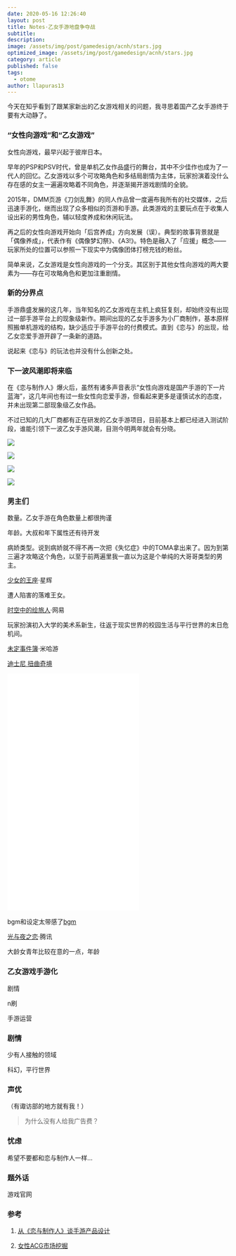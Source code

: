 ```yaml
---
date: 2020-05-16 12:26:40
layout: post
title: Notes·乙女手游地盘争夺战
subtitle: 
description: 
image: /assets/img/post/gamedesign/acnh/stars.jpg
optimized_image: /assets/img/post/gamedesign/acnh/stars.jpg
category: article
published: false
tags:
  - otome
author: llapuras13
---
```


今天在知乎看到了跟某家新出的乙女游戏相关的问题，我寻思着国产乙女手游终于要有大动静了。

### “女性向游戏”和“乙女游戏”

女性向游戏，最早兴起于彼岸日本。

早年的PSP和PSV时代，曾是单机乙女作品盛行的舞台，其中不少佳作也成为了一代人的回忆。乙女游戏以多个可攻略角色和多结局剧情为主体，玩家扮演着没什么存在感的女主一遍遍攻略着不同角色，并逐渐揭开游戏剧情的全貌。

2015年，DMM页游《刀剑乱舞》的同人作品曾一度遍布我所有的社交媒体，之后迅速手游化，继而出现了众多相似的页游和手游。此类游戏的主要玩点在于收集人设出彩的男性角色，辅以轻度养成和休闲玩法。

再之后的女性向游戏开始向「后宫养成」方向发展（误）。典型的故事背景就是「偶像养成」，代表作有《偶像梦幻祭》、《A3!》。特色是融入了「应援」概念——玩家所处的位置可以参照一下现实中为偶像团体打榜充钱的粉丝。

简单来说，乙女游戏是女性向游戏的一个分支。其区别于其他女性向游戏的两大要素为——存在可攻略角色和更加注重剧情。

### 新的分界点

手游鼎盛发展的这几年，当年知名的乙女游戏在主机上疯狂复刻，却始终没有出现过一部手游平台上的现象级新作。期间出现的乙女手游多为小厂商制作，基本原样照搬单机游戏的结构，缺少适应于手游平台的付费模式。直到《恋与》的出现，给乙女恋爱手游开辟了一条新的道路。

说起来《恋与》的玩法也并没有什么创新之处。


### 下一波风潮即将来临

在《恋与制作人》爆火后，虽然有诸多声音表示“女性向游戏是国产手游的下一片蓝海”，这几年间也有过一些女性向恋爱手游，但看起来更多是谨慎试水的态度，并未出现第二部现象级乙女作品。

不过已知的几大厂商都有正在研发的乙女手游项目，目前基本上都已经进入测试阶段，谁能引领下一波乙女手游风潮，目测今明两年就会有分晓。

![](/assets/img/post/otomegame/guangyuye.jpg)

![](/assets/img/post/otomegame/weiding.jpg)

![](/assets/img/post/otomegame/shikongzhong.jpg)

![](/assets/img/post/otomegame/shaonvde.jpg)

### 男主们

数量。乙女手游在角色数量上都很拘谨

年龄。大叔和年下属性还有待开发




病娇类型。说到病娇就不得不再一次把《失忆症》中的TOMA拿出来了。因为到第三遍才攻略这个角色，以至于前两遍里我一直以为这是个单纯的大哥哥类型的男主。

[少女的王座](http://sndwz.rastargame.com/)·星辉

遭人陷害的落难王女。

[时空中的绘旅人](https://hlr.163.com/)·网易

玩家扮演初入大学的美术系新生，往返于现实世界的校园生活与平行世界的末日危机间。

[未定事件簿](https://wd.mihoyo.com/)·米哈游


[迪士尼 扭曲奇境](https://twisted-wonderland.aniplex.co.jp/)

<iframe src="//player.bilibili.com/player.html?aid=97610626&bvid=BV1zE411P7Yc&cid=166636159&page=1" height="540" scrolling="no" border="0" frameborder="no" framespacing="0" allowfullscreen="true"> </iframe>

bgm和设定太带感了[bgm](https://www.bilibili.com/video/av97610626/)

[光与夜之恋](https://love.qq.com/)·腾讯

大龄女青年比较在意的一点，年龄

### 乙女游戏手游化

剧情

n刷

手游运营

### 剧情

少有人接触的领域

科幻，平行世界

### 声优

（有诹访部的地方就有我！）

> 为什么没有人给我广告费？

### 忧虑

希望不要都和恋与制作人一样...

### 题外话

游戏官网

### 参考

1. [从《恋与制作人》谈手游产品设计](https://gameinstitute.qq.com/community/detail/128547)

2. [女性ACG市场挖掘](https://zhuanlan.zhihu.com/miyabeem)